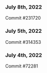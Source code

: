 ### July 8th, 2022

Commit #231720

### July 5th, 2022

Commit #314353


### July 4th, 2022

Commit #72281
